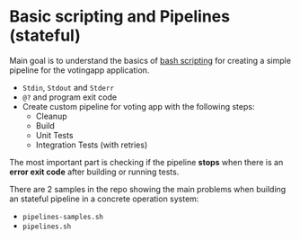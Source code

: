 # Basic scripting and Pipelines (stateful)

Main goal is to understand the basics of [bash scripting](https://devhints.io/bash) for creating a simple pipeline for the votingapp application.

- `Stdin`, `Stdout` and `Stderr`
- `@?` and program exit code
- Create custom pipeline for voting app with the following steps:
    * Cleanup
    * Build 
    * Unit Tests
    * Integration Tests (with retries)
 
The most important part is checking if the pipeline **stops** when there is an **error exit code** after building or running tests.

There are 2 samples in the repo showing the main problems when building an stateful pipeline in a concrete operation system:
- `pipelines-samples.sh`
- `pipelines.sh`